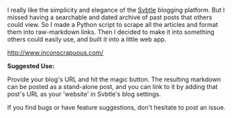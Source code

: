 I really like the simplicity and elegance of the [Svbtle](https://svbtle.com/) blogging platform.  But I missed having a searchable and dated archive of past posts that others could view.  So I made a Python script to scrape all the articles and format them into raw-markdown links.  Then I decided to make it into something others could easily use, and built it into a little web app.


http://www.inconscrapuous.com/

**Suggested Use:**

Provide your blog's URL and hit the magic button. The resulting markdown can be posted as a stand-alone post, and you can link to it by adding that
post's URL as your 'website' in Svbtle's blog settings.


If you find bugs or have feature suggestions, don't hesitate to post an issue.
